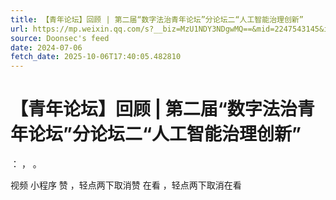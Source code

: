 ```yaml
---
title: 【青年论坛】回顾 | 第二届“数字法治青年论坛”分论坛二“人工智能治理创新”
url: https://mp.weixin.qq.com/s?__biz=MzU1NDY3NDgwMQ==&mid=2247543145&idx=2&sn=6e849696a3f3b22c4aee155c550ba4fd
source: Doonsec's feed
date: 2024-07-06
fetch_date: 2025-10-06T17:40:05.482810
---
```


# 【青年论坛】回顾 | 第二届“数字法治青年论坛”分论坛二“人工智能治理创新”

：
，
。

视频
小程序
赞
，轻点两下取消赞
在看
，轻点两下取消在看